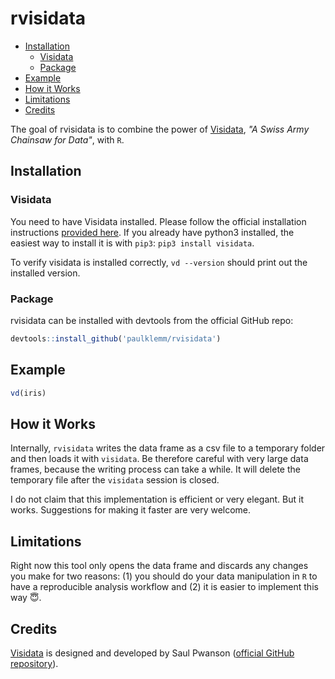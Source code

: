 # rvisidata

<!-- TOC depthFrom:2 -->

- [Installation](#installation)
  - [Visidata](#visidata)
  - [Package](#package)
- [Example](#example)
- [How it Works](#how-it-works)
- [Limitations](#limitations)
- [Credits](#credits)

<!-- /TOC -->

The goal of rvisidata is to combine the power of [Visidata](https://visidata.org/), _"A Swiss Army Chainsaw for Data"_, with `R`.

## Installation

### Visidata

You need to have Visidata installed. Please follow the official installation instructions [provided here](https://visidata.org/install/).
If you already have python3 installed, the easiest way to install it is with `pip3`: `pip3 install visidata`.

To verify visidata is installed correctly, `vd --version` should print out the installed version.

### Package

rvisidata can be installed with devtools from the official GitHub repo:

```r
devtools::install_github('paulklemm/rvisidata')
```

## Example

```r
vd(iris)
```

## How it Works

Internally, `rvisidata` writes the data frame as a csv file to a temporary folder and then loads it with `visidata`. Be therefore careful with very large data frames, because the writing process can take a while. It will delete the temporary file after the `visidata` session is closed.

I do not claim that this implementation is efficient or very elegant. But it works. Suggestions for making it faster are very welcome.

## Limitations

Right now this tool only opens the data frame and discards any changes you make for two reasons: (1) you should do your data manipulation in `R` to have a reproducible analysis workflow and (2) it is easier to implement this way 😇.

## Credits

[Visidata](https://visidata.org) is designed and developed by Saul Pwanson ([official GitHub repository](https://github.com/saulpw/visidata)).
